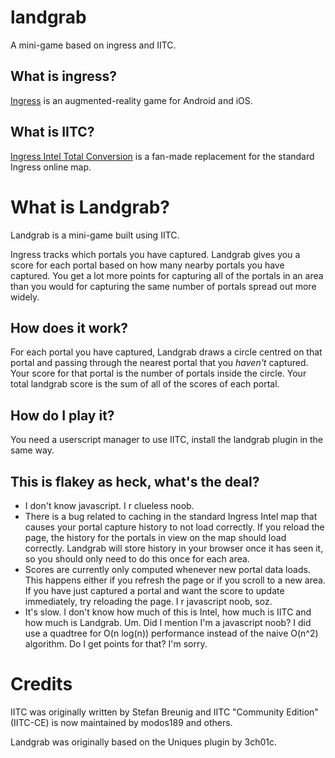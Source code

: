 # landgrab
A mini-game based on ingress and IITC.

## What is ingress?
[Ingress](https://ingress.com/) is an augmented-reality game for Android and
iOS.

## What is IITC?
[Ingress Intel Total Conversion](https://iitc.app/) is a fan-made replacement
for the standard Ingress online map.

# What is Landgrab?
Landgrab is a mini-game built using IITC.

Ingress tracks which portals you have captured. Landgrab gives you a score for
each portal based on how many nearby portals you have captured. You get a lot
more points for capturing all of the portals in an area than you would for
capturing the same number of portals spread out more widely.

## How does it work?
For each portal you have captured, Landgrab draws a circle centred on that
portal and passing through the nearest portal that you *haven't* captured. Your
score for that portal is the number of portals inside the circle. Your total
landgrab score is the sum of all of the scores of each portal.

## How do I play it?
You need a userscript manager to use IITC, install the landgrab plugin in the
same way.

## This is flakey as heck, what's the deal?
- I don't know javascript. I r clueless noob.
- There is a bug related to caching in the standard Ingress Intel map that
  causes your portal capture history to not load correctly. If you reload the
  page, the history for the portals in view on the map should load correctly.
  Landgrab will store history in your browser once it has seen it, so you should
  only need to do this once for each area.
- Scores are currently only computed whenever new portal data loads. This
  happens either if you refresh the page or if you scroll to a new area. If you
  have just captured a portal and want the score to update immediately, try
  reloading the page. I r javascript noob, soz.
- It's slow. I don't know how much of this is Intel, how much is IITC and how
  much is Landgrab. Um. Did I mention I'm a javascript noob? I did use a
  quadtree for O(n log(n)) performance instead of the naive O(n^2) algorithm. Do  I get points for that? I'm sorry.

# Credits
IITC was originally written by Stefan Breunig and IITC "Community Edition"
(IITC-CE) is now maintained by modos189 and others.

Landgrab was originally based on the Uniques plugin by 3ch01c.
